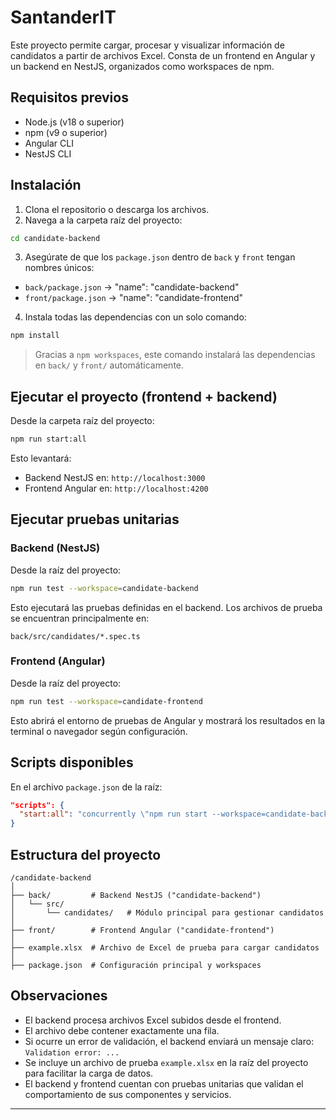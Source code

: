 # SantanderIT

Este proyecto permite cargar, procesar y visualizar información de candidatos a partir de archivos Excel. Consta de un frontend en Angular y un backend en NestJS, organizados como workspaces de npm.

## Requisitos previos

- Node.js (v18 o superior)
- npm (v9 o superior)
- Angular CLI
- NestJS CLI

## Instalación

1. Clona el repositorio o descarga los archivos.
2. Navega a la carpeta raíz del proyecto:

```bash
cd candidate-backend
```

3. Asegúrate de que los `package.json` dentro de `back` y `front` tengan nombres únicos:

- `back/package.json` → "name": "candidate-backend"
- `front/package.json` → "name": "candidate-frontend"

4. Instala todas las dependencias con un solo comando:

```bash
npm install
```

> Gracias a `npm workspaces`, este comando instalará las dependencias en `back/` y `front/` automáticamente.

## Ejecutar el proyecto (frontend + backend)

Desde la carpeta raíz del proyecto:

```bash
npm run start:all
```

Esto levantará:

- Backend NestJS en: `http://localhost:3000`
- Frontend Angular en: `http://localhost:4200`

## Ejecutar pruebas unitarias

### Backend (NestJS)

Desde la raíz del proyecto:

```bash
npm run test --workspace=candidate-backend
```

Esto ejecutará las pruebas definidas en el backend. Los archivos de prueba se encuentran principalmente en:

```
back/src/candidates/*.spec.ts
```

### Frontend (Angular)

Desde la raíz del proyecto:

```bash
npm run test --workspace=candidate-frontend
```

Esto abrirá el entorno de pruebas de Angular y mostrará los resultados en la terminal o navegador según configuración.

## Scripts disponibles

En el archivo `package.json` de la raíz:

```json
"scripts": {
  "start:all": "concurrently \"npm run start --workspace=candidate-backend\" \"npm run start --workspace=candidate-frontend\""
}
```

## Estructura del proyecto

```
/candidate-backend
│
├── back/         # Backend NestJS ("candidate-backend")
│   └── src/
│       └── candidates/   # Módulo principal para gestionar candidatos
│
├── front/        # Frontend Angular ("candidate-frontend")
│
├── example.xlsx  # Archivo de Excel de prueba para cargar candidatos
│
├── package.json  # Configuración principal y workspaces
```

## Observaciones

- El backend procesa archivos Excel subidos desde el frontend.
- El archivo debe contener exactamente una fila.
- Si ocurre un error de validación, el backend enviará un mensaje claro: `Validation error: ...`
- Se incluye un archivo de prueba `example.xlsx` en la raíz del proyecto para facilitar la carga de datos.
- El backend y frontend cuentan con pruebas unitarias que validan el comportamiento de sus componentes y servicios.

---

